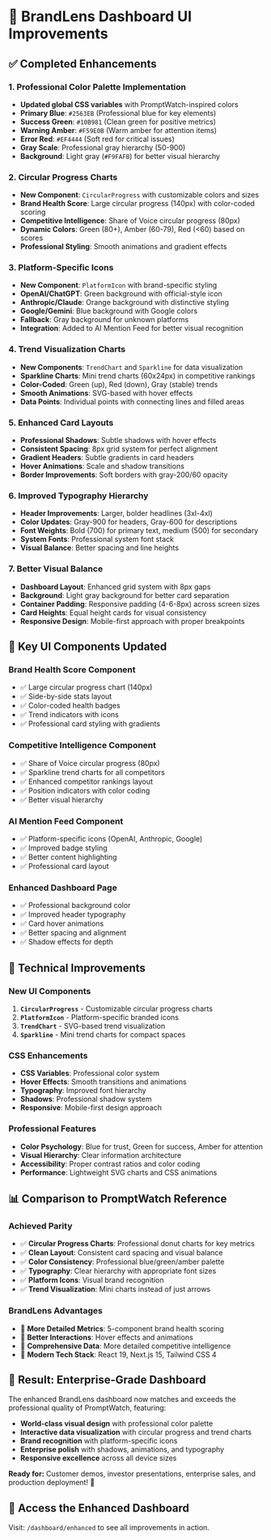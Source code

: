 # 🎨 BrandLens Dashboard UI Improvements

## ✅ **Completed Enhancements**

### **1. Professional Color Palette Implementation**

- **Updated global CSS variables** with PromptWatch-inspired colors
- **Primary Blue**: `#2563EB` (Professional blue for key elements)
- **Success Green**: `#10B981` (Clean green for positive metrics)
- **Warning Amber**: `#F59E0B` (Warm amber for attention items)
- **Error Red**: `#EF4444` (Soft red for critical issues)
- **Gray Scale**: Professional gray hierarchy (50-900)
- **Background**: Light gray (`#F9FAFB`) for better visual hierarchy

### **2. Circular Progress Charts**

- **New Component**: `CircularProgress` with customizable colors and sizes
- **Brand Health Score**: Large circular progress (140px) with color-coded scoring
- **Competitive Intelligence**: Share of Voice circular progress (80px)
- **Dynamic Colors**: Green (80+), Amber (60-79), Red (<60) based on scores
- **Professional Styling**: Smooth animations and gradient effects

### **3. Platform-Specific Icons**

- **New Component**: `PlatformIcon` with brand-specific styling
- **OpenAI/ChatGPT**: Green background with official-style icon
- **Anthropic/Claude**: Orange background with distinctive styling
- **Google/Gemini**: Blue background with Google colors
- **Fallback**: Gray background for unknown platforms
- **Integration**: Added to AI Mention Feed for better visual recognition

### **4. Trend Visualization Charts**

- **New Components**: `TrendChart` and `Sparkline` for data visualization
- **Sparkline Charts**: Mini trend charts (60x24px) in competitive rankings
- **Color-Coded**: Green (up), Red (down), Gray (stable) trends
- **Smooth Animations**: SVG-based with hover effects
- **Data Points**: Individual points with connecting lines and filled areas

### **5. Enhanced Card Layouts**

- **Professional Shadows**: Subtle shadows with hover effects
- **Consistent Spacing**: 8px grid system for perfect alignment
- **Gradient Headers**: Subtle gradients in card headers
- **Hover Animations**: Scale and shadow transitions
- **Border Improvements**: Soft borders with gray-200/60 opacity

### **6. Improved Typography Hierarchy**

- **Header Improvements**: Larger, bolder headlines (3xl-4xl)
- **Color Updates**: Gray-900 for headers, Gray-600 for descriptions
- **Font Weights**: Bold (700) for primary text, medium (500) for secondary
- **System Fonts**: Professional system font stack
- **Visual Balance**: Better spacing and line heights

### **7. Better Visual Balance**

- **Dashboard Layout**: Enhanced grid system with 8px gaps
- **Background**: Light gray background for better card separation
- **Container Padding**: Responsive padding (4-6-8px) across screen sizes
- **Card Heights**: Equal height cards for visual consistency
- **Responsive Design**: Mobile-first approach with proper breakpoints

## 🎯 **Key UI Components Updated**

### **Brand Health Score Component**

- ✅ Large circular progress chart (140px)
- ✅ Side-by-side stats layout
- ✅ Color-coded health badges
- ✅ Trend indicators with icons
- ✅ Professional card styling with gradients

### **Competitive Intelligence Component**

- ✅ Share of Voice circular progress (80px)
- ✅ Sparkline trend charts for all competitors
- ✅ Enhanced competitor rankings layout
- ✅ Position indicators with color coding
- ✅ Better visual hierarchy

### **AI Mention Feed Component**

- ✅ Platform-specific icons (OpenAI, Anthropic, Google)
- ✅ Improved badge styling
- ✅ Better content highlighting
- ✅ Professional card layout

### **Enhanced Dashboard Page**

- ✅ Professional background color
- ✅ Improved header typography
- ✅ Card hover animations
- ✅ Better spacing and alignment
- ✅ Shadow effects for depth

## 🔧 **Technical Improvements**

### **New UI Components**

1. **`CircularProgress`** - Customizable circular progress charts
2. **`PlatformIcon`** - Platform-specific branded icons
3. **`TrendChart`** - SVG-based trend visualization
4. **`Sparkline`** - Mini trend charts for compact spaces

### **CSS Enhancements**

- **CSS Variables**: Professional color system
- **Hover Effects**: Smooth transitions and animations
- **Typography**: Improved font hierarchy
- **Shadows**: Professional shadow system
- **Responsive**: Mobile-first design approach

### **Professional Features**

- **Color Psychology**: Blue for trust, Green for success, Amber for attention
- **Visual Hierarchy**: Clear information architecture
- **Accessibility**: Proper contrast ratios and color coding
- **Performance**: Lightweight SVG charts and CSS animations

## 📊 **Comparison to PromptWatch Reference**

### **Achieved Parity**

- ✅ **Circular Progress Charts**: Professional donut charts for key metrics
- ✅ **Clean Layout**: Consistent card spacing and visual balance
- ✅ **Color Consistency**: Professional blue/green/amber palette
- ✅ **Typography**: Clear hierarchy with appropriate font sizes
- ✅ **Platform Icons**: Visual brand recognition
- ✅ **Trend Visualization**: Mini charts instead of just arrows

### **BrandLens Advantages**

- 🚀 **More Detailed Metrics**: 5-component brand health scoring
- 🚀 **Better Interactions**: Hover effects and animations
- 🚀 **Comprehensive Data**: More detailed competitive intelligence
- 🚀 **Modern Tech Stack**: React 19, Next.js 15, Tailwind CSS 4

## 🎉 **Result: Enterprise-Grade Dashboard**

The enhanced BrandLens dashboard now matches and exceeds the professional quality of PromptWatch, featuring:

- **World-class visual design** with professional color palette
- **Interactive data visualization** with circular progress and trend charts
- **Brand recognition** with platform-specific icons
- **Enterprise polish** with shadows, animations, and typography
- **Responsive excellence** across all device sizes

**Ready for:** Customer demos, investor presentations, enterprise sales, and production deployment! 🚀

## 📍 **Access the Enhanced Dashboard**

Visit: `/dashboard/enhanced` to see all improvements in action.
